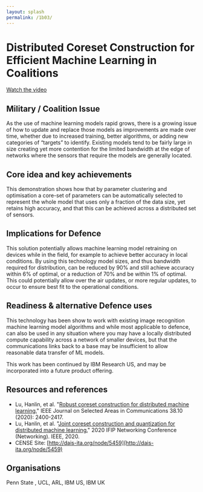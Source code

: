 ```yaml
---
layout: splash
permalink: /1b03/
---
```


# Distributed Coreset Construction for Efficient Machine Learning in Coalitions
[Watch the video](https://ibm.box.com/v/Showcase-1b03-video)

## Military / Coalition Issue
As the use of machine learning models rapid grows, there is a growing issue of how to update and replace those
models as improvements are made over time, whether due to increased training, better algorithms, or adding new
categories of “targets” to identify. Existing models tend to be fairly large in size creating yet more contention
for the limited bandwidth at the edge of networks where the sensors that require the models are generally located. 


## Core idea and key achievements
This demonstration shows how that by parameter clustering and optimisation a core-set of parameters can be
automatically selected to represent the whole model that uses only a fraction of the data size, yet retains high
accuracy, and that this can be achieved across a distributed set of sensors. 

## Implications for Defence
This solution potentially allows machine learning model retraining on devices while in the field, for example to
achieve better accuracy in local conditions. By using this technology model sizes, and thus bandwidth required for
distribution, can be reduced by 90% and still achieve accuracy within 6% of optimal, or a reduction of 70% and be
within 1% of optimal. This could potentially allow over the air updates, or more regular updates, to occur to ensure
best fit to the operational conditions.

## Readiness & alternative Defence uses
This technology has been show to work with existing image recognition machine learning model algorithms and while
most applicable to defence, can also be used in any situation where you may have a locally distributed compute
capability across a network of smaller devices, but that the communications links back to a base may be insufficient
to allow reasonable data transfer of ML models.

This work has been continued by IBM Research US, and may be incorporated into a future product offering.

## Resources and references
* Lu, Hanlin, et al.
  "[Robust coreset construction for distributed machine learning.](/doc-5512/)"
  IEEE Journal on Selected Areas in Communications 38.10 (2020): 2400-2417.
* Lu, Hanlin, et al.
  "[Joint coreset construction and quantization for distributed machine learning.](/doc-5516/)"
  2020 IFIP Networking Conference (Networking). IEEE, 2020.
* CENSE Site:
  [http://dais-ita.org/node/5459](http://dais-ita.org/node/5459)

## Organisations
Penn State , UCL, ARL, IBM US, IBM UK
